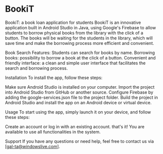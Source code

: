 # BookiT
BookiT: a book loan application for students BookiT is an innovative application built in Android Studio in Java, using Google's Firebase to allow students to borrow physical books from the library with the click of a button. The books will be waiting for the students in the library, which will save time and make the borrowing process more efficient and convenient.

Book Search Features: Students can search for books by name. Borrowing books: possibility to borrow a book at the click of a button. Convenient and friendly interface: a clean and simple user interface that facilitates the search and borrowing process.

Installation To install the app, follow these steps:

Make sure Android Studio is installed on your computer. Import the project into Android Studio from GitHub or another source. Configure Firebase by adding the google-services.json file to the project folder. Build the project in Android Studio and install the app on an Android device or virtual device.

Usage To start using the app, simply launch it on your device, and follow these steps:

Create an account or log in with an existing account. that's it! You are available to use all functionalities in the system.

Support If you have any questions or need help, feel free to contact us via [gal-ta@windowslive.com].
